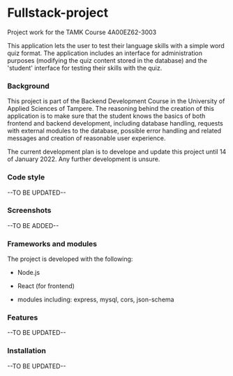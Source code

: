 # Fullstack-project

Project work for the TAMK Course 4A00EZ62-3003

This application lets the user to test their language skills
with a simple word quiz format. The application includes an interface
for administration purposes (modifying the quiz content stored in the database)
and the 'student' interface for testing their skills with the quiz.

### Background

This project is part of the Backend Development Course
in the University of Applied Sciences of Tampere. The reasoning
behind the creation of this application is to make sure that the student
knows the basics of both frontend and backend development, including database
handling, requests with external modules to the database, possible error handling and
related messages and creation of reasonable user experience.

The current development plan is to develope and update this project
until 14 of January 2022. Any further development is unsure.

### Code style

--TO BE UPDATED--

### Screenshots

--TO BE ADDED--

### Frameworks and modules

The project is developed with the following:

- Node.js

- React (for frontend)

- modules including: express, mysql, cors, json-schema

### Features

--TO BE UPDATED--

### Installation

--TO BE UPDATED--
